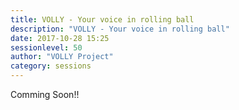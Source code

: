 ```yaml
---
title: VOLLY - Your voice in rolling ball
description: "VOLLY - Your voice in rolling ball"
date: 2017-10-28 15:25
sessionlevel: 50
author: "VOLLY Project"
category: sessions
---
```

Comming Soon!!
